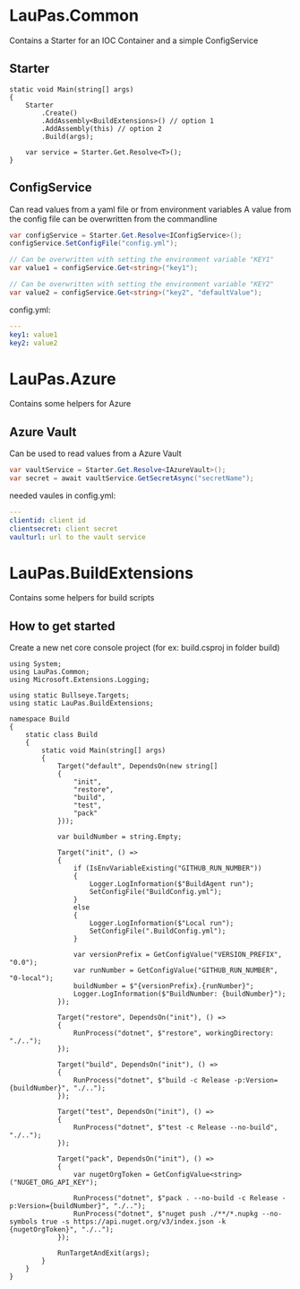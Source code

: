 # LauPas.Common
Contains a Starter for an IOC Container and a simple ConfigService

## Starter
```
static void Main(string[] args)
{
    Starter
        .Create()
        .AddAssembly<BuildExtensions>() // option 1
        .AddAssembly(this) // option 2
        .Build(args);

    var service = Starter.Get.Resolve<T>();
}
```


## ConfigService
Can read values from a yaml file or from environment variables
A value from the config file can be overwritten from the commandline

``` c#
var configService = Starter.Get.Resolve<IConfigService>();
configService.SetConfigFile("config.yml");

// Can be overwritten with setting the environment variable "KEY1"
var value1 = configService.Get<string>("key1");

// Can be overwritten with setting the environment variable "KEY2"
var value2 = configService.Get<string>("key2", "defaultValue");
```

config.yml:
``` yaml
---
key1: value1
key2: value2
```

# LauPas.Azure
Contains some helpers for Azure

## Azure Vault
Can be used to read values from a Azure Vault


``` c#
var vaultService = Starter.Get.Resolve<IAzureVault>();
var secret = await vaultService.GetSecretAsync("secretName");
```


needed vaules in config.yml:
``` yaml
---
clientid: client id
clientsecret: client secret
vaulturl: url to the vault service
```


# LauPas.BuildExtensions
Contains some helpers for build scripts

## How to get started
Create a new net core console project (for ex: build.csproj in folder build)
```
using System;
using LauPas.Common;
using Microsoft.Extensions.Logging;

using static Bullseye.Targets;
using static LauPas.BuildExtensions;

namespace Build
{
    static class Build
    {
        static void Main(string[] args)
        {
            Target("default", DependsOn(new string[]
            {
                "init",
                "restore",
                "build", 
                "test", 
                "pack"
            }));

            var buildNumber = string.Empty;

            Target("init", () =>
            {
                if (IsEnvVariableExisting("GITHUB_RUN_NUMBER"))
                {
                    Logger.LogInformation($"BuildAgent run");
                    SetConfigFile("BuildConfig.yml");
                }
                else
                {
                    Logger.LogInformation($"Local run");
                    SetConfigFile(".BuildConfig.yml");
                }
                
                var versionPrefix = GetConfigValue("VERSION_PREFIX", "0.0");
                var runNumber = GetConfigValue("GITHUB_RUN_NUMBER", "0-local");
                buildNumber = $"{versionPrefix}.{runNumber}";
                Logger.LogInformation($"BuildNumber: {buildNumber}");
            });

            Target("restore", DependsOn("init"), () =>
            {
                RunProcess("dotnet", $"restore", workingDirectory: "./..");
            });

            Target("build", DependsOn("init"), () =>
            {
                RunProcess("dotnet", $"build -c Release -p:Version={buildNumber}", "./..");
            });

            Target("test", DependsOn("init"), () =>
            {
                RunProcess("dotnet", $"test -c Release --no-build", "./..");
            });

            Target("pack", DependsOn("init"), () =>
            {
                var nugetOrgToken = GetConfigValue<string>("NUGET_ORG_API_KEY");

                RunProcess("dotnet", $"pack . --no-build -c Release -p:Version={buildNumber}", "./..");
                RunProcess("dotnet", $"nuget push ./**/*.nupkg --no-symbols true -s https://api.nuget.org/v3/index.json -k {nugetOrgToken}", "./..");
            });
            
            RunTargetAndExit(args);
        }
    }
}
```
